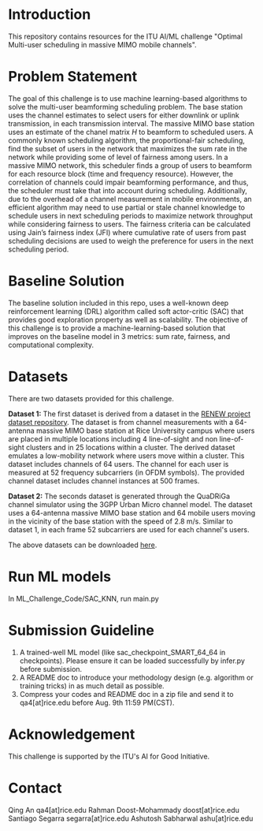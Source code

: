 # Introduction
This repository contains resources for the ITU AI/ML challenge "Optimal Multi-user scheduling in massive MIMO mobile channels".  

# Problem Statement
The goal of this challenge is to use machine learning-based algorithms to solve the multi-user beamforming scheduling problem. 
The base station uses the channel estimates to select users for either downlink or uplink transmission, in each transmission interval. 
The massive MIMO base station uses an estimate of the chanel matrix $H$ to beamform to scheduled users. 
A commonly known scheduling algorithm, the proportional-fair scheduling, find the subset of users in the network that maximizes the sum rate in the network while providing some of level of fairness among users. 
In a massive MIMO network, this scheduler finds a group of users to beamform for each resource block (time and frequency resource). 
However, the correlation of channels could impair beamforming performance, and thus, the scheduler must take that into account during scheduling. 
Additionally, due to the overhead of a channel measurement in mobile environments, an efficient algorithm may need to use partial or stale channel knowledge to schedule users in next scheduling periods to maximize network throughput while considering fairness to users. 
The fairness criteria can be calculated using Jain’s fairness index (JFI) where cumulative rate of users from past scheduling decisions are used to weigh the preference for users in the next scheduling period. 

# Baseline Solution
The baseline solution included in this repo, uses a well-known deep reinforcement learning (DRL) algorithm called soft actor-critic (SAC) that provides good exploration property as well as scalability. The objective of this challenge is to provide a machine-learning-based solution that improves on the baseline model in 3 metrics: sum rate, fairness, and computational complexity.

# Datasets
There are two datasets provided for this challenge.

**Dataset 1:** The first dataset is derived from a dataset in the [RENEW project dataset repository](https://renew-wireless.org/dataset-iuc.html). 
The dataset is from channel measurements with a 64-antenna massive MIMO base station at Rice University campus where users are placed in multiple locations including 4 line-of-sight and non line-of-sight clusters and in 25 locations within a cluster. 
The derived dataset emulates a low-mobility network where users move within a cluster. 
This dataset includes channels of 64 users. 
The channel for each user is measured at 52 frequency subcarriers (in OFDM symbols). 
The provided channel dataset includes channel instances at 500 frames.

**Dataset 2:** The seconds dataset is generated through the QuaDRiGa channel simulator using the 3GPP Urban Micro channel model. 
The dataset uses a 64-antenna massive MIMO base station and 64 mobile users moving in the vicinity of the base station with the speed of 2.8 m/s. 
Similar to dataset 1, in each frame 52 subcarriers are used for each channel's users. 

The above datasets can be downloaded [here](https://drive.google.com/drive/folders/1zqbyl7yBQmVnAdiys_MMvnxXILg2TrWd).

# Run ML models
In ML_Challenge_Code/SAC_KNN, run main.py

# Submission Guideline
1. A trained-well ML model (like sac_checkpoint_SMART_64_64 in checkpoints). Please ensure it can be loaded successfully by infer.py before submission.
2. A README doc to introduce your methodology design (e.g. algorithm or training tricks) in as much detail as possible.
3. Compress your codes and README doc in a zip file and send it to qa4[at]rice.edu before Aug. 9th 11:59 PM(CST). 

# Acknowledgement
This challenge is supported by the ITU's AI for Good Initiative.

# Contact
Qing An qa4[at]rice.edu
Rahman Doost-Mohammady doost[at]rice.edu
Santiago Segarra segarra[at]rice.edu
Ashutosh Sabharwal ashu[at]rice.edu
